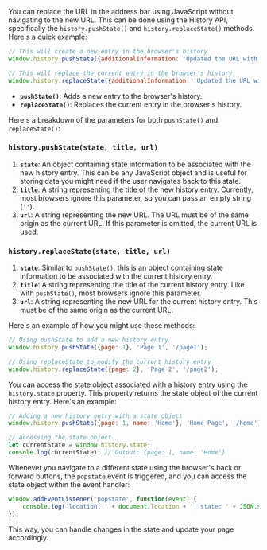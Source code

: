 You can replace the URL in the address bar using JavaScript without navigating to the new URL. This can be done using the History API, specifically the `history.pushState()` and `history.replaceState()` methods. Here's a quick example:

```javascript
// This will create a new entry in the browser's history
window.history.pushState({additionalInformation: 'Updated the URL with JS'}, 'New Page Title', '/new-url');

// This will replace the current entry in the browser's history
window.history.replaceState({additionalInformation: 'Updated the URL with JS'}, 'New Page Title', '/new-url');
```

- **`pushState()`**: Adds a new entry to the browser's history.
- **`replaceState()`**: Replaces the current entry in the browser's history.

Here's a breakdown of the parameters for both `pushState()` and `replaceState()`:

### `history.pushState(state, title, url)`

1. **`state`**: An object containing state information to be associated with the new history entry. This can be any JavaScript object and is useful for storing data you might need if the user navigates back to this state.
2. **`title`**: A string representing the title of the new history entry. Currently, most browsers ignore this parameter, so you can pass an empty string (`''`).
3. **`url`**: A string representing the new URL. The URL must be of the same origin as the current URL. If this parameter is omitted, the current URL is used.

### `history.replaceState(state, title, url)`

1. **`state`**: Similar to `pushState()`, this is an object containing state information to be associated with the current history entry.
2. **`title`**: A string representing the title of the current history entry. Like with `pushState()`, most browsers ignore this parameter.
3. **`url`**: A string representing the new URL for the current history entry. This must be of the same origin as the current URL.

Here's an example of how you might use these methods:

```javascript
// Using pushState to add a new history entry
window.history.pushState({page: 1}, 'Page 1', '/page1');

// Using replaceState to modify the current history entry
window.history.replaceState({page: 2}, 'Page 2', '/page2');
```
You can access the state object associated with a history entry using the `history.state` property. This property returns the state object of the current history entry. Here's an example:

```javascript
// Adding a new history entry with a state object
window.history.pushState({page: 1, name: 'Home'}, 'Home Page', '/home');

// Accessing the state object
let currentState = window.history.state;
console.log(currentState); // Output: {page: 1, name: 'Home'}
```

Whenever you navigate to a different state using the browser's back or forward buttons, the `popstate` event is triggered, and you can access the state object within the event handler:

```javascript
window.addEventListener('popstate', function(event) {
    console.log('location: ' + document.location + ', state: ' + JSON.stringify(event.state));
});
```

This way, you can handle changes in the state and update your page accordingly.
